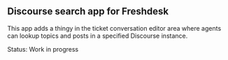 ## Discourse search app for Freshdesk

This app adds a thingy in the ticket conversation editor area where agents can lookup topics and posts in a specified Discourse instance.

Status: Work in progress
